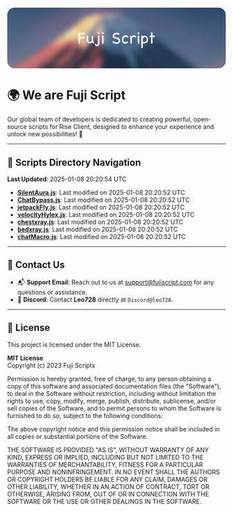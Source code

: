 ![Banner](.github/b.webp)

# 🌍 **We are Fuji Script**

Our global team of developers is dedicated to creating powerful, open-source scripts for Rise Client, designed to enhance your experience and unlock new possibilities! 🌟

---
<!-- SCRIPTS_NAVIGATION_START -->
## 📂 **Scripts Directory Navigation**

**Last Updated**: 2025-01-08 20:20:54 UTC

- **[SilentAura.js](scripts/SilentAura.js)**: Last modified on 2025-01-08 20:20:52 UTC
- **[ChatBypass.js](scripts/ChatBypass.js)**: Last modified on 2025-01-08 20:20:52 UTC
- **[jetpackFly.js](scripts/jetpackFly.js)**: Last modified on 2025-01-08 20:20:52 UTC
- **[velocityHylex.js](scripts/velocityHylex.js)**: Last modified on 2025-01-08 20:20:52 UTC
- **[chestxray.js](scripts/chestxray.js)**: Last modified on 2025-01-08 20:20:52 UTC
- **[bedxray.js](scripts/bedxray.js)**: Last modified on 2025-01-08 20:20:52 UTC
- **[chatMacro.js](scripts/chatMacro.js)**: Last modified on 2025-01-08 20:20:52 UTC

<!-- SCRIPTS_NAVIGATION_END -->

---

## 💬 **Contact Us**  
- 📬 **Support Email**: Reach out to us at [support@fujiscript.com](mailto:support@fujiscript.com) for any questions or assistance.  
- 💬 **Discord**: Contact **Leo728** directly at `Discord@leo728`.

---

## 📜 **License**

This project is licensed under the MIT License.  

**MIT License**  
Copyright (c) 2023 Fuji Scripts  

Permission is hereby granted, free of charge, to any person obtaining a copy of this software and associated documentation files (the "Software"), to deal in the Software without restriction, including without limitation the rights to use, copy, modify, merge, publish, distribute, sublicense, and/or sell copies of the Software, and to permit persons to whom the Software is furnished to do so, subject to the following conditions:  

The above copyright notice and this permission notice shall be included in all copies or substantial portions of the Software.  

THE SOFTWARE IS PROVIDED "AS IS", WITHOUT WARRANTY OF ANY KIND, EXPRESS OR IMPLIED, INCLUDING BUT NOT LIMITED TO THE WARRANTIES OF MERCHANTABILITY, FITNESS FOR A PARTICULAR PURPOSE AND NONINFRINGEMENT. IN NO EVENT SHALL THE AUTHORS OR COPYRIGHT HOLDERS BE LIABLE FOR ANY CLAIM, DAMAGES OR OTHER LIABILITY, WHETHER IN AN ACTION OF CONTRACT, TORT OR OTHERWISE, ARISING FROM, OUT OF OR IN CONNECTION WITH THE SOFTWARE OR THE USE OR OTHER DEALINGS IN THE SOFTWARE.  
